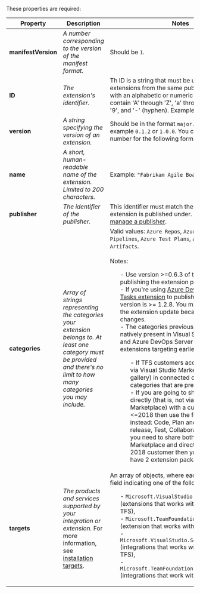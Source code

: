<a id="core"></a>
These properties are required:

| Property | Description | Notes |
|---------------------|-------------|-------|
| **manifestVersion** | *A number corresponding to the version of the manifest format.*  | Should be `1`. |
| **ID** | *The extension's identifier.* | Th ID is a string that must be unique among extensions from the same publisher. It must start with an alphabetic or numeric character and contain 'A' through 'Z', 'a' through 'z', '0' through '9', and '-' (hyphen). Example: `sample-extension`. |
| **version** | *A string specifying the version of an extension.* | Should be in the format `major.minor.patch`, for example `0.1.2` or `1.0.0`. You can also add a fourth number for the following format: `0.1.2.3`|
| **name** | *A short, human-readable name of the extension. Limited to 200 characters.* | Example: `"Fabrikam Agile Board Extension"`. |
| **publisher** | *The identifier of the publisher.* | This identifier must match the identifier the extension is published under. See [Create and manage a publisher](../publish/overview.md). |
| **categories** | *Array of strings representing the categories your extension belongs to. At least one category must be provided and there's no limit to how many categories you may include.* | Valid values: `Azure Repos`, `Azure Boards`, `Azure Pipelines`, `Azure Test Plans`, and `Azure Artifacts`.<br/><br/>Notes:<ul>- Use version >=0.6.3 of the tfx-cli if you're publishing the extension programmatically. </br>- If you're using [Azure DevOps Extension Tasks extension](https://marketplace.visualstudio.com/items?itemName=ms-devlabs.vsts-developer-tools-build-tasks) to publish, ensure that its version is >= 1.2.8. You might have to approve the extension update because of recent scope changes.</br>- The categories previously mentioned are natively present in Visual Studio Marketplace and Azure DevOps Server 2019 & above. For extensions targeting earlier versions of TFS:<ul>-  If TFS customers acquire your extension via Visual Studio Marketplace (not local gallery) in connected context, then use the categories that are previously stated. </br>-  If you are going to share the extension directly (that is, not via the Visual Studio Marketplace) with a customer using TFS <=2018 then use the following categories instead: Code, Plan and track, Build and release, Test, Collaborate, and Integrate. If you need to share both via Visual Studio Marketplace and directly with a TFS <= 2018 customer then you would need to have 2 extension packages.</br></ul></ul>|
| **targets** | *The products and services supported by your integration or extension.* For more information, see [installation targets](../develop/manifest.md#installation-targets). | An array of objects, where each object has an `id` field indicating one of the following: <ul>- `Microsoft.VisualStudio.Services` (extensions that works with Azure DevOps or TFS),</br>-  `Microsoft.TeamFoundation.Server` (extension that works with TFS),</br>-  `Microsoft.VisualStudio.Services.Integration` (integrations that works with Azure DevOps or TFS), </br>- `Microsoft.TeamFoundation.Server.Integration` (integrations that work with TFS)</br></ul> |